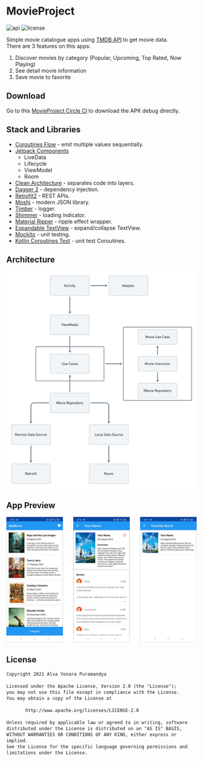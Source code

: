 # MovieProject
<img alt="api" src="https://img.shields.io/badge/API-24%2B-green?logo=android"/> <img alt="license" src="https://img.shields.io/badge/License-Apache%202.0-blue.svg"/>

Simple movie catalogue apps using [TMDB API](https://developers.themoviedb.org) to get movie data.<br/>
There are 3 features on this apps:
1. Discover movies by category (Popular, Upcoming, Top Rated, Now Playing)
2. See detail movie information
3. Save movie to favorite

## Download

Go to this [MovieProject Circle CI](https://circleci.com/gh/alvayonara/MovieProject) to download the APK debug directly.

## Stack and Libraries

* [Coroutines Flow](https://developer.android.com/kotlin/flow/) - emit multiple values sequentially.
* [Jetpack Components](https://developer.android.com/jetpack/)
  - LiveData
  - Lifecycle
  - ViewModel
  - Room
* [Clean Architecture](https://blog.cleancoder.com/uncle-bob/2012/08/13/the-clean-architecture.html) - separates code into layers.
* [Dagger 2](https://github.com/google/dagger/) - dependency injection.
* [Retrofit2](https://github.com/square/retrofit/) - REST APIs.
* [Moshi](https://github.com/square/moshi/) - modern JSON library.
* [Timber](https://github.com/JakeWharton/timber/) - logger.
* [Shimmer](https://github.com/facebook/shimmer-android/) - loading indicator.
* [Material Ripper](https://github.com/balysv/material-ripple/) - ripple effect wrapper.
* [Expandable TextView](https://github.com/Manabu-GT/ExpandableTextView/) - expand/collapse TextView.
* [Mockito](https://github.com/mockito/mockito/) - unit testing.
* [Kotlin Coroutines Test](https://kotlin.github.io/kotlinx.coroutines/kotlinx-coroutines-test/) - unit test Coroutines.

## Architecture
<img src="https://github.com/alvayonara/MovieProject/blob/main/readme_files/app-structure.png" width="600"/>

## App Preview
<img src="https://github.com/alvayonara/MovieProject/blob/main/readme_files/app-preview.png" width="750"/>

## License

```
Copyright 2021 Alva Yonara Puramandya

Licensed under the Apache License, Version 2.0 (the "License");
you may not use this file except in compliance with the License.
You may obtain a copy of the License at

       http://www.apache.org/licenses/LICENSE-2.0

Unless required by applicable law or agreed to in writing, software
distributed under the License is distributed on an "AS IS" BASIS,
WITHOUT WARRANTIES OR CONDITIONS OF ANY KIND, either express or implied.
See the License for the specific language governing permissions and
limitations under the License. 
